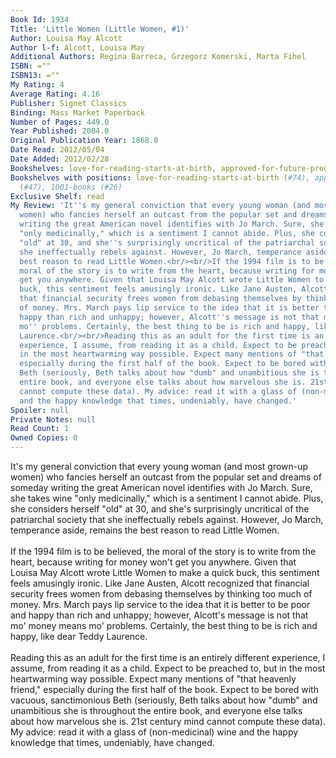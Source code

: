 ```yaml
---
Book Id: 1934
Title: 'Little Women (Little Women, #1)'
Author: Louisa May Alcott
Author l-f: Alcott, Louisa May
Additional Authors: Regina Barreca, Grzegorz Komerski, Marta Fihel
ISBN: =""
ISBN13: =""
My Rating: 4
Average Rating: 4.16
Publisher: Signet Classics
Binding: Mass Market Paperback
Number of Pages: 449.0
Year Published: 2004.0
Original Publication Year: 1868.0
Date Read: 2012/05/04
Date Added: 2012/02/28
Bookshelves: love-for-reading-starts-at-birth, approved-for-future-progeny, 1001-books
Bookshelves with positions: love-for-reading-starts-at-birth (#74), approved-for-future-progeny
  (#47), 1001-books (#26)
Exclusive Shelf: read
My Review: 'It''s my general conviction that every young woman (and most grown-up
  women) who fancies herself an outcast from the popular set and dreams of someday
  writing the great American novel identifies with Jo March. Sure, she takes wine
  "only medicinally," which is a sentiment I cannot abide. Plus, she considers herself
  "old" at 30, and she''s surprisingly uncritical of the patriarchal society that
  she ineffectually rebels against. However, Jo March, temperance aside, remains the
  best reason to read Little Women.<br/><br/>If the 1994 film is to be believed, the
  moral of the story is to write from the heart, because writing for money won''t
  get you anywhere. Given that Louisa May Alcott wrote Little Women to make a quick
  buck, this sentiment feels amusingly ironic. Like Jane Austen, Alcott recognized
  that financial security frees women from debasing themselves by thinking too much
  of money. Mrs. March pays lip service to the idea that it is better to be poor and
  happy than rich and unhappy; however, Alcott''s message is not that mo'' money means
  mo'' problems. Certainly, the best thing to be is rich and happy, like dear Teddy
  Laurence.<br/><br/>Reading this as an adult for the first time is an entirely different
  experience, I assume, from reading it as a child. Expect to be preached to, but
  in the most heartwarming way possible. Expect many mentions of "that heavenly friend,"
  especially during the first half of the book. Expect to be bored with vacuous, sanctimonious
  Beth (seriously, Beth talks about how "dumb" and unambitious she is throughout the
  entire book, and everyone else talks about how marvelous she is. 21st century mind
  cannot compute these data). My advice: read it with a glass of (non-medicinal) wine
  and the happy knowledge that times, undeniably, have changed.'
Spoiler: null
Private Notes: null
Read Count: 1
Owned Copies: 0
---
```


It's my general conviction that every young woman (and most grown-up women) who fancies herself an outcast from the popular set and dreams of someday writing the great American novel identifies with Jo March. Sure, she takes wine "only medicinally," which is a sentiment I cannot abide. Plus, she considers herself "old" at 30, and she's surprisingly uncritical of the patriarchal society that she ineffectually rebels against. However, Jo March, temperance aside, remains the best reason to read Little Women.<br/><br/>If the 1994 film is to be believed, the moral of the story is to write from the heart, because writing for money won't get you anywhere. Given that Louisa May Alcott wrote Little Women to make a quick buck, this sentiment feels amusingly ironic. Like Jane Austen, Alcott recognized that financial security frees women from debasing themselves by thinking too much of money. Mrs. March pays lip service to the idea that it is better to be poor and happy than rich and unhappy; however, Alcott's message is not that mo' money means mo' problems. Certainly, the best thing to be is rich and happy, like dear Teddy Laurence.<br/><br/>Reading this as an adult for the first time is an entirely different experience, I assume, from reading it as a child. Expect to be preached to, but in the most heartwarming way possible. Expect many mentions of "that heavenly friend," especially during the first half of the book. Expect to be bored with vacuous, sanctimonious Beth (seriously, Beth talks about how "dumb" and unambitious she is throughout the entire book, and everyone else talks about how marvelous she is. 21st century mind cannot compute these data). My advice: read it with a glass of (non-medicinal) wine and the happy knowledge that times, undeniably, have changed.
